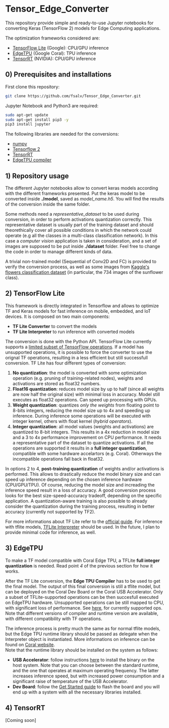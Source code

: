 # Tensor_Edge_Converter
This repository provide simple and ready-to-use Jupyter notebooks for converting Keras (TensorFlow 2) models for Edge Computing applications.

The optimization frameworks considered are:
- [TensorFlow Lite](https://www.tensorflow.org/lite) (Google): CPU/GPU inference
- [EdgeTPU](https://coral.ai/) (Google Coral): TPU inference
- [TensorRT](https://developer.nvidia.com/tensorrt) (NVIDIA): CPU/GPU inference

## 0) Prerequisites and installations
First clone this repository:

   ```bash
   git clone https://github.com/fsalv/Tensor_Edge_Converter.git
   ```
Jupyter Notebook and Python3 are required:
  
  ```bash
  sudo apt-get update
  sudo apt-get install pip3 -y
  pip3 install jupyter
   ```
The following libraries are needed for the conversions:
- [numpy](https://pypi.org/project/numpy/)
- [Tensorflow 2](https://www.tensorflow.org/install)
- [TensorRT](https://docs.nvidia.com/deeplearning/sdk/tensorrt-install-guide/index.html)
- [EdgeTPU compiler](https://coral.ai/docs/edgetpu/compiler/)

## 1) Repository usage
The different Jupyter notebooks allow to convert keras models according with the different frameworks presented.
Put the keras model to be converted inside __./model__, saved as _model_name.h5_. You will find the results of the conversion inside the same folder.

Some methods need a _representative_dataset_ to be used during conversion, in order to perform activations quantization correctly. This representative dataset is usually part of the training dataset and should theorethically cover all possible conditions in which the network could operate (e.g all the classes in a multi-class classification network). In this case a _computer vision_ application is taken in consideration, and a set of images are supposed to be put inside __./dataset__ folder. Feel free to change the code in order to manage different kinds of data.

A trivial non-trained model (Sequential of Conv2D and FC) is provided to verify the conversion process, as well as some images from [Kaggle's flowers classification dataset](https://www.kaggle.com/alxmamaev/flowers-recognition) (in particular, the 734 images of the sunflower class).



## 2) TensorFlow Lite
This framework is directly integrated in Tensorflow and allows to optimize TF and Keras models for fast inference on mobile, embedded, and IoT devices. It is composed on two main components:
- __TF Lite Converter__ to convert the models
- __TF Lite Interpreter__ to run inference with converted models

The conversion is done with the Python API. TensorFlow Lite currently supports a [limited subset of TensorFlow operations](https://www.tensorflow.org/lite/guide/ops_compatibility). If a model has unsupported operations, it is possible to force the converter to use the orignal TF operations, resulting in a less efficient but still successfull conversion. 
TF Lite has four different types of conversion:
1. __No quantization__: the model is converted with some optimization operation (e.g. pruning of training-related nodes), weights and activations are stored as float32 numbers.
2. __Float16 quantization__: reduces model size by up to half (since all weights are now half the original size) with minimal loss in accuracy. Model still executes as float32 operations. Can speed up processing with GPUs.
3. __Weight quantization__: quantizes *only the weights* from floating point to 8-bits integers, reducing the model size up to 4x and speeding up inference. During inference some operations will be executed with integer kernel, others with float kernel (*hybrid operators*).
4. __Integer quantization__: all model values (weights and activations) are quantized to 8-bit integers. This results in a 4x reduction in model size and a 3 to 4x performance improvement on CPU performance. It needs a representative part of the dataset to quantize activations. If all the operations are supported it results in a __full integer quantization__, compatible with some hardware accelartors (e.g. Coral). Otherways the incompatible operations fall back in float32.

In options 2 to 4, __post-training quantization__ of weights and/or activations is performed. This allows to drastically reduce the model binary size and can speed up inference depending on the chosen inference hardware (CPU/GPU/TPU). Of course, reducing the model size and increading the inference speed result in a loss of accuracy. A good conversion process looks for the best size-speed-accuracy tradeoff, depending on the specific application. A quantization-aware training is also possible to already consider the quantization during the training process, resulting in better accuracy (currently not supported by TF2).  

For more informations about TF Lite refer to the [official guide](https://www.tensorflow.org/lite/guide).
For inference with tflite models, [TFLite Interpreter](https://www.tensorflow.org/lite/guide/inference#load_and_run_a_model_in_python) should be used. In the future, I plan to provide minimal code for inference, as well.

## 3) EdgeTPU
To make a TF model compatible with Coral Edge TPU, a TFLite __full integer quantization__ is needed. Read point _4_ of the previous section for how it works.

After the TF Lite conversion, the __Edge TPU Compiler__ has to be used to get the final model. The output of this final conversion is still a tflite model, but can be deployed on the Coral Dev Board or the Coral USB Accelerator. Only a subset of TFLite-supported operations can be then succesfull executed on EdgeTPU hardware. Unsupported operations can be still mapped to CPU, with significant loss of performance. See [here](https://coral.ai/docs/edgetpu/models-intro/#supported-operations), for currently supported ops. Note that different versions of compiler and runtime version are available, with different compatibility with TF operations.

The inference process is pretty much the same as for normal tflite models, but the Edge TPU runtime library should be passed as delegate when the Interpreter object is instantiated. More informations on inference can be found on [Coral website](https://coral.ai/docs/edgetpu/tflite-python/). <br>
Note that the runtime library should be installed on the system as follows:
- __USB Accelerator__: follow instructions [here](https://coral.ai/docs/accelerator/get-started/#1-install-the-edge-tpu-runtime) to install the binary on the host system. Note that you can choose between the standard runtime, and the one that operates at maximum operating frequency. The latter increases inference speed, but with increased power consumption and a significant raise of temperature of the USB Accelerator.
- __Dev Board__: follow the [Get Started guide](https://coral.ai/docs/dev-board/get-started/) to flash the board and you will end up with a system with all the necessary libraries installed.

## 4) TensorRT
[Coming soon]